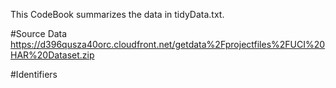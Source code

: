 This CodeBook summarizes the data in tidyData.txt.

#Source Data
https://d396qusza40orc.cloudfront.net/getdata%2Fprojectfiles%2FUCI%20HAR%20Dataset.zip

#Identifiers
